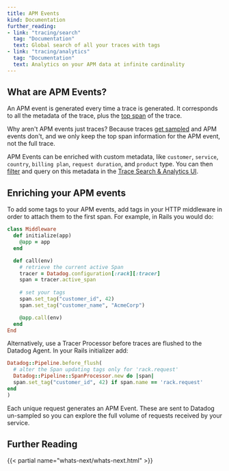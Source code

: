 ```yaml
---
title: APM Events
kind: Documentation
further_reading:
- link: "tracing/search"
  tag: "Documentation"
  text: Global search of all your traces with tags
- link: "tracing/analytics"
  tag: "Documentation"
  text: Analytics on your APM data at infinite cardinality
---
```


## What are APM Events?

An APM event is generated every time a trace is generated. It corresponds to all the metadata of the trace, plus the [top span][3] of the trace.

Why aren't APM events just traces? Because traces [get sampled][4] and APM events don't, and we only keep the top span information for the APM event, not the full trace.

APM Events can be enriched with custom metadata, like `customer`, `service`, `country`, `billing plan`, `request duration`, and `product` type.  You can then [filter][1] and query on this metadata in the [Trace Search & Analytics UI][2].

## Enriching your APM events

To add some tags to your APM events, add tags in your HTTP middleware in order to attach them to the first span. For example, in Rails you would do:

```ruby
class Middleware
  def initialize(app)
    @app = app
  end

  def call(env)
    # retrieve the current active Span
    tracer = Datadog.configuration[:rack][:tracer]
    span = tracer.active_span
    
    # set your tags
    span.set_tag("customer_id", 42)
    span.set_tag("customer_name", "AcmeCorp")

    @app.call(env)
  end
End
```

Alternatively, use a Tracer Processor before traces are flushed to the Datadog Agent. In your Rails initializer add:

```ruby
Datadog::Pipeline.before_flush(
  # alter the Span updating tags only for 'rack.request'
  Datadog::Pipeline::SpanProcessor.new do |span|
  span.set_tag("customer_id", 42) if span.name == 'rack.request'
end
)
```

Each unique request generates an APM Event. These are sent to Datadog un-sampled so you can explore the full volume of requests received by your service.

## Further Reading

{{< partial name="whats-next/whats-next.html" >}}

[1]: /tracing/search/#search
[2]: /tracing/search/#overview
[3]: /tracing/visualization/#spans
[4]: /tracing/getting_further/trace_sampling_and_storage
